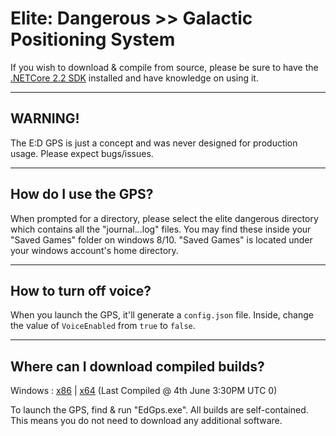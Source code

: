 # Elite: Dangerous >> Galactic Positioning System
If you wish to download & compile from source, please be sure to have the [.NETCore 2.2 SDK](https://dotnet.microsoft.com/download) installed and have knowledge on using it.
***
## WARNING!
The E:D GPS is just a concept and was never designed for production usage. Please expect bugs/issues.
***
## How do I use the GPS?
When prompted for a directory, please select the elite dangerous directory which contains all the "journal.*.*.log" files. You may find these inside your "Saved Games" folder on windows 8/10. "Saved Games" is located under your windows account's home directory.
***
## How to turn off voice?
When you launch the GPS, it'll generate a `config.json` file. Inside, change the value of `VoiceEnabled` from `true` to `false`.
***
## Where can I download compiled builds?
Windows : [x86](https://www.dropbox.com/s/xrwtf94y4f71njx/EdGPS-x86.zip?dl=0) | [x64](https://www.dropbox.com/s/cumn62aeyiewyjj/EdGPS-x64.zip?dl=0) (Last Compiled @ 4th June 3:30PM UTC 0)

To launch the GPS, find & run "EdGps.exe". All builds are self-contained. This means you do not need to download any additional software.
